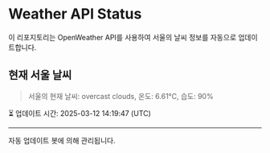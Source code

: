 
# Weather API Status

이 리포지토리는 OpenWeather API를 사용하여 서울의 날씨 정보를 자동으로 업데이트합니다.

## 현재 서울 날씨
> 서울의 현재 날씨: overcast clouds, 온도: 6.61°C, 습도: 90%

⏳ 업데이트 시간: 2025-03-12 14:19:47 (UTC)

---
자동 업데이트 봇에 의해 관리됩니다.
